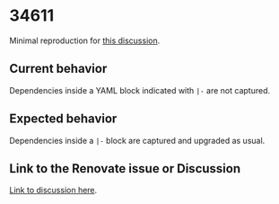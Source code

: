 # 34611

Minimal reproduction for [this discussion][link].


## Current behavior

Dependencies inside a YAML block indicated with `|-` are not captured.

## Expected behavior

Dependencies inside a `|-` block are captured and upgraded as usual.

## Link to the Renovate issue or Discussion

[Link to discussion here][link].

[link]: https://github.com/renovatebot/renovate/discussions/34611
